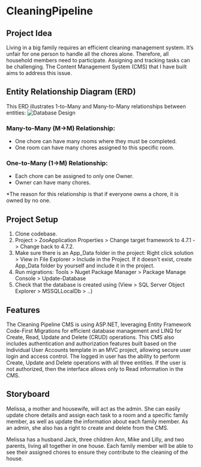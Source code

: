 # CleaningPipeline
## Project Idea
Living in a big family requires an efficient cleaning management system. It’s unfair for one person to handle all the chores alone. Therefore, all household members need to participate. Assigning and tracking tasks can be challenging. The Content Management System (CMS) that I have built aims to address this issue.

## Entity Relationship Diagram (ERD)
This ERD illustrates 1-to-Many and Many-to-Many relationships between entities:
![Database Design](./Content/erd.png)

### Many-to-Many (M→M) Relationship:
- One chore can have many rooms where they must be completed. 
- One room can have many chores assigned to this specific room.

### One-to-Many (1→M) Relationship:
- Each chore can be assigned to only one Owner. 
- Owner can have many chores.

*The reason for this relationship is that if everyone owns a chore, it is owned by no one.

## Project Setup
1. Clone codebase.
2. Project > ZooApplication Properties > Change target framework to 4.7.1 -> Change back to 4.7.2.
3. Make sure there is an App_Data folder in the project: Right click solution > View in File Explorer > Include in the Project. If it doesn't exist, create App_Data folder by yourself and include it in the project.
4. Run migrations: Tools > Nuget Package Manager > Package Manage Console > Update-Database
5. Check that the database is created using (View > SQL Server Object Explorer > MSSQLLocalDb > ..)

## Features
The Cleaning Pipeline CMS is using ASP.NET, leveraging Entity Framework Code-First Migrations for efficient database management and LINQ for Create, Read, Update and Delete (CRUD) operations. This CMS also includes authentication and authorization features built based on the Individual User Accounts template in an MVC project, allowing secure user login and access control. The logged in user has the ability to perform Create, Update and Delete operations with all three entities. If the user is not authorized, then the interface allows only to Read information in the CMS.

## Storyboard
Melissa, a mother and housewife, will act as the admin. She can easily update chore details and assign each task to a room and a specific family member, as well as update the information about each family member. As an admin, she also has a right to create and delete from the CMS. 

Melissa has a husband Jack, three children Ann, Mike and Lilly, and two parents, living all together in one house. Each family member will be able to see their assigned chores to ensure they contribute to the cleaning of the house.
